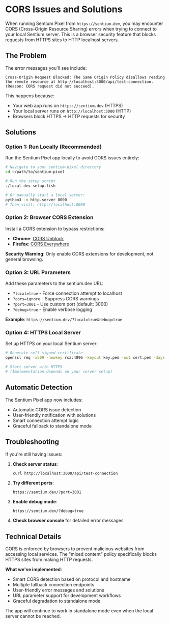 # CORS Issues and Solutions

When running Sentium Pixel from `https://sentium.dev`, you may encounter CORS (Cross-Origin Resource Sharing) errors when trying to connect to your local Sentium server. This is a browser security feature that blocks requests from HTTPS sites to HTTP localhost servers.

## The Problem

The error messages you'll see include:
```
Cross-Origin Request Blocked: The Same Origin Policy disallows reading the remote resource at http://localhost:3000/api/test-connection. (Reason: CORS request did not succeed).
```

This happens because:
- Your web app runs on `https://sentium.dev` (HTTPS)
- Your local server runs on `http://localhost:3000` (HTTP)
- Browsers block HTTPS → HTTP requests for security

## Solutions

### Option 1: Run Locally (Recommended)
Run the Sentium Pixel app locally to avoid CORS issues entirely:

```bash
# Navigate to your sentium-pixel directory
cd ~/path/to/sentium-pixel

# Run the setup script
./local-dev-setup.fish

# Or manually start a local server:
python3 -m http.server 8000
# Then visit: http://localhost:8000
```

### Option 2: Browser CORS Extension
Install a CORS extension to bypass restrictions:
- **Chrome**: [CORS Unblock](https://chrome.google.com/webstore/detail/cors-unblock/lfhmikememgdcahcdlaciloancbhjino)
- **Firefox**: [CORS Everywhere](https://addons.mozilla.org/en-US/firefox/addon/cors-everywhere/)

**Security Warning**: Only enable CORS extensions for development, not general browsing.

### Option 3: URL Parameters
Add these parameters to the sentium.dev URL:
- `?local=true` - Force connection attempt to localhost
- `?cors=ignore` - Suppress CORS warnings  
- `?port=3001` - Use custom port (default: 3000)
- `?debug=true` - Enable verbose logging

**Example**: `https://sentium.dev/?local=true&debug=true`

### Option 4: HTTPS Local Server
Set up HTTPS on your local Sentium server:
```bash
# Generate self-signed certificate
openssl req -x509 -newkey rsa:4096 -keyout key.pem -out cert.pem -days 365 -nodes

# Start server with HTTPS
# (Implementation depends on your server setup)
```

## Automatic Detection

The Sentium Pixel app now includes:
- Automatic CORS issue detection
- User-friendly notification with solutions
- Smart connection attempt logic
- Graceful fallback to standalone mode

## Troubleshooting

If you're still having issues:

1. **Check server status**:
   ```bash
   curl http://localhost:3000/api/test-connection
   ```

2. **Try different ports**:
   ```
   https://sentium.dev/?port=3001
   ```

3. **Enable debug mode**:
   ```
   https://sentium.dev/?debug=true
   ```

4. **Check browser console** for detailed error messages

## Technical Details

CORS is enforced by browsers to prevent malicious websites from accessing local services. The "mixed content" policy specifically blocks HTTPS sites from making HTTP requests.

**What we've implemented**:
- Smart CORS detection based on protocol and hostname
- Multiple fallback connection endpoints
- User-friendly error messages and solutions
- URL parameter support for development workflows
- Graceful degradation to standalone mode

The app will continue to work in standalone mode even when the local server cannot be reached.
